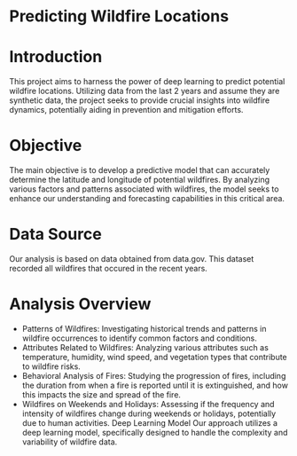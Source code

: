 # Predicting Wildfire Locations

# Introduction
This project aims to harness the power of deep learning to predict potential wildfire locations. Utilizing data from the last 2 years and assume they are synthetic data, the project seeks to provide crucial insights into wildfire dynamics, potentially aiding in prevention and mitigation efforts.

# Objective
The main objective is to develop a predictive model that can accurately determine the latitude and longitude of potential wildfires. By analyzing various factors and patterns associated with wildfires, the model seeks to enhance our understanding and forecasting capabilities in this critical area.

# Data Source
Our analysis is based on data obtained from data.gov. This dataset recorded all wildfires that occured in the recent years.

# Analysis Overview
- Patterns of Wildfires: Investigating historical trends and patterns in wildfire occurrences to identify common factors and conditions.
- Attributes Related to Wildfires: Analyzing various attributes such as temperature, humidity, wind speed, and vegetation types that contribute to wildfire risks.
- Behavioral Analysis of Fires: Studying the progression of fires, including the duration from when a fire is reported until it is extinguished, and how this impacts the size and spread of the fire.
- Wildfires on Weekends and Holidays: Assessing if the frequency and intensity of wildfires change during weekends or holidays, potentially due to human activities.
Deep Learning Model
Our approach utilizes a deep learning model, specifically designed to handle the complexity and variability of wildfire data.

